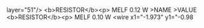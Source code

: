 layer="51"/>
<rectangle x1="-0.3" y1="-0.8001" x2="0.3" y2="0.8001" layer="35"/>
</package>
<package name="M1406">
<description>&lt;b&gt;RESISTOR&lt;/b&gt;&lt;p&gt;
MELF 0.12 W</description>
<wire x1="-2.973" y1="0.983" x2="2.973" y2="0.983" width="0.0508" layer="39"/>
<wire x1="2.973" y1="-0.983" x2="-2.973" y2="-0.983" width="0.0508" layer="39"/>
<wire x1="-2.973" y1="-0.983" x2="-2.973" y2="0.983" width="0.0508" layer="39"/>
<wire x1="2.973" y1="0.983" x2="2.973" y2="-0.983" width="0.0508" layer="39"/>
<wire x1="1.3208" y1="0.762" x2="-1.3208" y2="0.762" width="0.1524" layer="51"/>
<wire x1="1.3208" y1="-0.762" x2="-1.3208" y2="-0.762" width="0.1524" layer="51"/>
<smd name="1" x="-1.7" y="0" dx="1.4" dy="1.8" layer="1"/>
<smd name="2" x="1.7" y="0" dx="1.4" dy="1.8" layer="1"/>
<text x="-1.27" y="1.27" size="1.27" layer="25">&gt;NAME</text>
<text x="-1.27" y="-2.54" size="1.27" layer="27">&gt;VALUE</text>
<rectangle x1="-1.8542" y1="-0.8382" x2="-1.2954" y2="0.8382" layer="51"/>
<rectangle x1="1.2954" y1="-0.8382" x2="1.8542" y2="0.8382" layer="51"/>
<rectangle x1="-0.3" y1="-0.7" x2="0.3" y2="0.7" layer="35"/>
</package>
<package name="M2012">
<description>&lt;b&gt;RESISTOR&lt;/b&gt;&lt;p&gt;
MELF 0.10 W</description>
<wire x1="-1.973" y1="0.983" x2="1.973" y2="0.983" width="0.0508" layer="39"/>
<wire x1="1.973" y1="-0.983" x2="-1.973" y2="-0.983" width="0.0508" layer="39"/>
<wire x1="-1.973" y1="-0.98